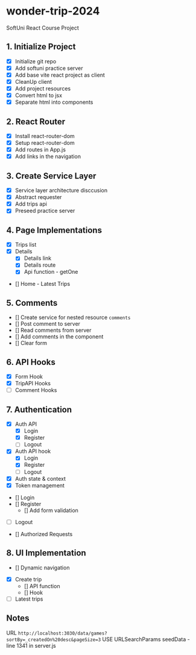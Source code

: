 # wonder-trip-2024
SoftUni React Course Project

## 1. Initialize Project
- [x] Initialize git repo
- [x] Add softuni practice server
- [x] Add base vite react project as client
- [x] CleanUp client
- [x] Add project resources
- [x] Convert html to jsx
- [x] Separate html into components
## 2. React Router
- [x] Install react-router-dom
- [x] Setup react-router-dom
- [x] Add routes in App.js
- [x] Add links in the navigation
## 3. Create Service Layer
- [x] Service layer architecture disccusion
- [x] Abstract requester
- [x] Add trips api
- [x] Preseed practice server
## 4. Page Implementations
- [x] Trips list
- [x] Details
  - [x] Details link
  - [x] Details route
  - [x] Api function - getOne
- [] Home - Latest Trips
## 5. Comments
- [] Create service for nested resource `comments`
- [] Post comment to server
- [] Read comments from server
- [] Add comments in the component
- [] Clear form
## 6. API Hooks
- [x] Form Hook
- [x] TripAPI Hooks
- [ ] Comment Hooks
## 7. Authentication
- [x] Auth API
  - [x] Login
  - [x] Register
  - [ ] Logout
- [x] Auth API hook
  - [x] Login
  - [x] Register
  - [ ] Logout
- [x] Auth state & context
- [x] Token management
- [] Login
- [] Register
  - [] Add form validation
- [ ] Logout
- [] Authorized Requests
## 8. UI Implementation 
- [] Dynamic navigation
- [x] Create trip
  - [] API function
  - [] Hook
- [ ] Latest trips

## Notes

URL `http://localhost:3030/data/games?sortBy=_createdOn%20desc&pageSize=3`
USE URLSearchParams
seedData - line 1341 in server.js
